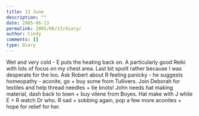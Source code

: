 ```yaml
---
title: 13 June
description: ""
date: 2005-06-13
permalink: 2005/06/13/diary/
author: Cindy
comments: []
type: Diary
---
```


Wet and very cold - E puts the heating back on. A particularly good Reiki with lots of focus on my chest area. Last bit spoilt rather because I was desperate for the loo. Ask Robert about R feeling panicky - he suggests homeopathy - aconite, go + buy some from Tullivers. Join Deborah for textiles and help thread needles + tie knots! John needs hat making material, dash back to town + buy vilene from Boyes. Hat make with J while E + R watch Dr who. R sad + sobbing again, pop a few more aconites + hope for relief for her.
